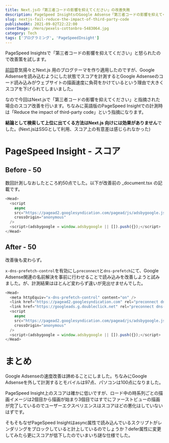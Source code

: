 ```yaml
---
title: Next.jsの「第三者コードの影響を抑えてください」の改善失敗
description: PageSpeed InsightsのGoogle Adsense「第三者コードの影響を抑えてください」エラー対策を検証。x-dns-prefetch-controlとpreconnectを使った改善も効果なしの結果報告。
slug: nextjs-fail-reduce-the-impact-of-third-party-code
publishedAt: 2021-09-02T22:22:00
coverImage: /Hero/pexels-cottonbro-5483064.jpg
category: Tech
tags: ['プログラミング', 'PageSpeedInsight']
---
```


PageSpeed Insightsで「第三者コードの影響を抑えてください」と怒られたので改善策を試します。

[前回](./hugo-shortcode-to-nextjs)意気揚々とNext.js 用のブログテーマを作り適用したのですが、Google Adsenseを読み込むようにした状態でスコアを計測するとGoogle Adsenseのコード読み込みがウェブサイトの描画速度に負荷をかけているという理由で大きくスコアを下げられてしまいました。

なので今回はNext.jsで「第三者コードの影響を抑えてください」と指摘された場合のスコア改善を行います。ちなみに英語版のPageSpeed Insightでの計測時は「Reduce the impact of third-party code」という指摘になります。

**結論として検索して上位に出てくる方法はNext.js 向けには効果がありません**でした。(Next.jsはSSGとして利用、スコア上の有意差は感じられなかった)

# PageSpeed Insight - スコア

## Before - 50

数回計測しなおしたところ約50点でした。以下が改善前の \_document.tsx の記載です。

```javascript
<Head>
  <script
    async
    src="https://pagead2.googlesyndication.com/pagead/js/adsbygoogle.js?client=ca-pub-xxxxx"
    crossOrigin="anonymous"
  />
  <script>(adsbygoogle = window.adsbygoogle || []).push({});</script>
</Head>
```

## After - 50

改善後も変わらず。

`x-dns-prefetch-control`を有効にし`preconnect`と`dns-prefetch`にて、Google Adsense関連の名前解決を事前に行わせることで読み込みを改善しようと試みました。が、計測結果はほとんど変わらず違いが見出せませんでした。

```javascript
<Head>
  <meta httpEquiv="x-dns-prefetch-control" content="on" />
  <link href="https://pagead2.googlesyndication.com" rel="preconnect dns-prefetch" />
  <link href="https://googleads.g.doubleclick.net" rel="preconnect dns-prefetch" />
  <script
    async
    src="https://pagead2.googlesyndication.com/pagead/js/adsbygoogle.js?client=ca-pub-xxxxx"
    crossOrigin="anonymous"
  />
  <script>(adsbygoogle = window.adsbygoogle || []).push({});</script>
</Head>
```

# まとめ

Google Adsenseの速度改善は諦めることにしました。ちなみにGoogle Adsenseを外して計測するとモバイルは97点、パソコンは100点になりました。

PageSpeed Insight上のスコアは確かに低いですが、ロード中の時系列ごとの描画イメージは2個目から描画が始まり3個目ではすでにファーストビューの描画が完了しているのでユーザーエクスペリエンスはスコアほどの悪化はしていないはずです。

そもそもなぜPageSpeed Insightはasync属性で読み込んでいるスクリプトがレンダリングをブロックしていると計上しているのでしょうか？defer属性に変更してみたら更にスコアが低下したのでいまいち謎な仕様でした。
